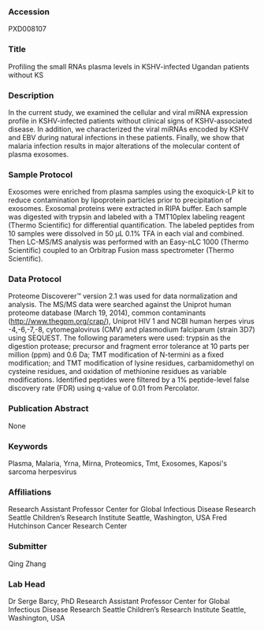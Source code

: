 ### Accession
PXD008107

### Title
Profiling the small RNAs plasma levels in KSHV-infected Ugandan patients without KS

### Description
In the current study, we examined the cellular and viral miRNA expression profile in KSHV-infected patients without clinical signs of KSHV-associated disease. In addition, we characterized the viral miRNAs encoded by KSHV and EBV during natural infections in these patients. Finally, we show that malaria infection results in major alterations of the molecular content of plasma exosomes.

### Sample Protocol
Exosomes were enriched from plasma samples using the exoquick-LP kit to reduce contamination by lipoprotein particles prior to precipitation of exosomes. Exosomal proteins were extracted in RIPA buffer. Each sample was digested with trypsin and labeled with a TMT10plex labeling reagent (Thermo Scientific) for differential quantification. The labeled peptides from 10 samples were dissolved in 50 µL 0.1% TFA in each vial and combined. Then LC-MS/MS analysis was performed with an Easy-nLC 1000 (Thermo Scientific) coupled to an Orbitrap Fusion mass spectrometer (Thermo Scientific).

### Data Protocol
Proteome Discoverer™ version 2.1 was used for data normalization and analysis. The MS/MS data were searched against the Uniprot human proteome database (March 19, 2014), common contaminants (http://www.thegpm.org/crap/), Uniprot HIV 1 and NCBI human herpes virus -4,-6,-7,-8, cytomegalovirus (CMV) and plasmodium falciparum (strain 3D7) using SEQUEST. The following parameters were used: trypsin as the digestion protease; precursor and fragment error tolerance at 10 parts per million (ppm) and 0.6 Da; TMT modification of N-termini as a fixed modification; and TMT modification of lysine residues, carbamidomethyl on cysteine residues, and oxidation of methionine residues as variable modifications. Identified peptides were filtered by a 1% peptide-level false discovery rate (FDR) using q-value of 0.01 from Percolator.

### Publication Abstract
None

### Keywords
Plasma, Malaria, Yrna, Mirna, Proteomics, Tmt, Exosomes, Kaposi's sarcoma herpesvirus

### Affiliations
Research Assistant Professor Center for Global Infectious Disease Research Seattle Children’s Research Institute Seattle, Washington, USA
Fred Hutchinson Cancer Research Center

### Submitter
Qing Zhang

### Lab Head
Dr Serge Barcy, PhD
Research Assistant Professor Center for Global Infectious Disease Research Seattle Children’s Research Institute Seattle, Washington, USA


